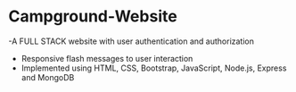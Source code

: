 # Campground-Website

-A FULL STACK website with user authentication and authorization 
- Responsive flash messages to user interaction 
- Implemented using HTML, CSS, Bootstrap, JavaScript, Node.js, Express and MongoDB 
